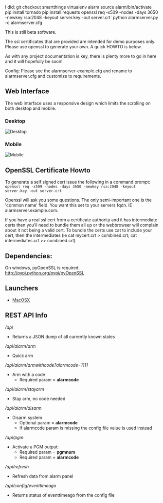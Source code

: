 I did:
git checkout smartthings
virtualenv alarm
source alarm/bin/activate
pip install tornado
pip install requests
openssl req -x509 -nodes -days 3650 -newkey rsa:2048 -keyout server.key -out server.crt`
python alarmserver.py -c alarmserver.cfg

This is still beta software.

The ssl certificates that are provided are intended for demo purposes only.  
Please use openssl to generate your own. A quick HOWTO is below.

As with any project documentation is key, there is plenty more to go in here and
it will hopefully be soon!

Config:
Please see the alarmserver-example.cfg and rename to alarmserver.cfg and
customize to requirements.


Web Interface
-------------
The web interface uses a responsive design which limits the scrolling on both desktop and mobile.

### Desktop ###
![Desktop](http://gschrader.github.io/Alarm-Server-Launcher/desktop.png)

### Mobile ###
![Mobile](http://gschrader.github.io/Alarm-Server-Launcher/mobile.png)


OpenSSL Certificate Howto
-------------------

To generate a self signed cert issue the following in a command prompt:
`openssl req -x509 -nodes -days 3650 -newkey rsa:2048 -keyout server.key -out server.crt`

Openssl will ask you some questions. The only semi-important one is the 'common name' field.
You want this set to your servers fqdn. IE alarmserver.example.com. 

If you have a real ssl cert from a certificate authority and it has intermediate certs then you'll need to bundle them all up or the webbrowser will complain about it not being a valid cert. To bundle the certs use cat to include your cert, then the intermediates (ie cat mycert.crt > combined.crt; cat intermediates.crt >> combined.crt) 


Dependencies:
-------------

On windows, pyOpenSSL is required.
http://pypi.python.org/pypi/pyOpenSSL


Launchers
---------
* [MacOSX](https://github.com/gschrader/Alarm-Server-Launcher)

REST API Info
-------------

*/api*

* Returns a JSON dump of all currently known states
 
*/api/alarm/arm*

* Quick arm

*/api/alarm/armwithcode?alarmcode=1111*

* Arm with a code
  * Required param = **alarmcode**

*/api/alarm/stayarm*

* Stay arm, no code needed

*/api/alarm/disarm*

* Disarm system
   * Optional param = **alarmcode**
   * If alarmcode param is missing the config file value is used instead

*/api/pgm*

* Activate a PGM output:
  * Required param = **pgmnum**
  * Required param = **alarmcode**

*/api/refresh*

* Refresh data from alarm panel

*/api/config/eventtimeago* 

* Returns status of eventtimeago from the config file

